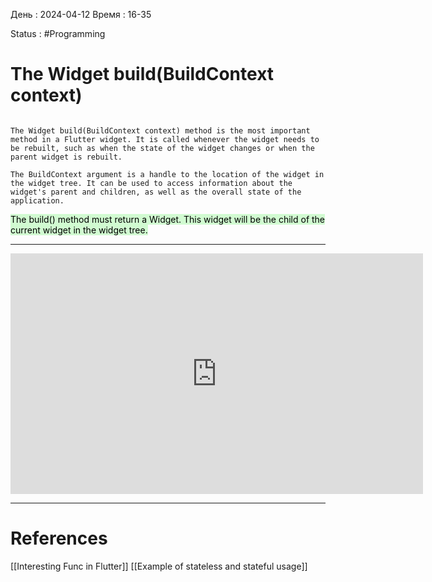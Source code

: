 День : 2024-04-12 
Время : 16-35

Status : #Programming   


# The Widget build(BuildContext context)


```ad-summary

The Widget build(BuildContext context) method is the most important method in a Flutter widget. It is called whenever the widget needs to be rebuilt, such as when the state of the widget changes or when the parent widget is rebuilt.

The BuildContext argument is a handle to the location of the widget in the widget tree. It can be used to access information about the widget's parent and children, as well as the overall state of the application.
```


<mark style="background: #BBFABBA6;">The build() method must return a Widget. This widget will be the child of the current widget in the widget tree.</mark>


---



<iframe width="660" height="385" src="https://www.youtube.com/embed/_KtZfjsweXE?si=hGqTVtoOGVTVwJck" title="YouTube video player" frameborder="0" allow="accelerometer; autoplay; clipboard-write; encrypted-media; gyroscope; picture-in-picture; web-share" referrerpolicy="strict-origin-when-cross-origin" allowfullscreen></iframe>

---
# References
[[Interesting Func in Flutter]] 
[[Example of stateless and stateful usage]]